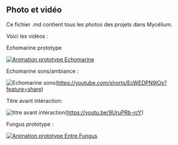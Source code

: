 ## Photo et vidéo

Ce fichier .md contient tous les photos des projets dans Mycélium.

Voici les vidéos :

Echomarine prototype

[![Animation prototype Echomarine](https://i9.ytimg.com/vi/kGjfmbS7kY4/mq2.jpg?sqp=CNih0qAG-oaymwEoCMACELQB8quKqQMcGADwAQH4AbYIgAKAD4oCDAgAEAEYKSA8KH8wDw==&rs=AOn4CLCFZvD24D1UFBzyO0cmySZHvlFSdg)](https://youtube.com/shorts/kGjfmbS7kY4?feature=share)

Echomarine sons/ambiance :

![Echomarine sons](https://i9.ytimg.com/vi/EcWEDPN9lOs/mq2.jpg?sqp=CKDq-qEG-oaymwEoCMACELQB8quKqQMcGADwAQH4AYwCgALgA4oCDAgAEAEYEyAtKH8wDw==&rs=AOn4CLDf8Ff7qloJ2UfnFO8nNkpZka9xdQ)(https://youtube.com/shorts/EcWEDPN9lOs?feature=share)

Titre avant intéraction:

![titre avant intéraction](https://user-images.githubusercontent.com/112190488/232804136-c77925ac-7f9f-4757-a304-fbf21361cede.png)(https://youtu.be/9UruPRb-rcY)

Fungus prototype :

[![Animation prototype Entre Fungus](https://i9.ytimg.com/vi/xjFtlaNWrlU/mq2.jpg?sqp=CNih0qAG-oaymwEoCMACELQB8quKqQMcGADwAQH4AbYIgAKAD4oCDAgAEAEYNiA5KH8wDw==&rs=AOn4CLCRWlqFlMNgqtOkM-uaDOa9XbLyUQ)]( https://www.youtube.com/shorts/xjFtlaNWrlU)
